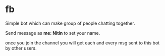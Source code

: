 # fb
Simple bot which can make group of people chatting together.

Send message as <strong> me: Nitin </strong> to set your name.

once you join the channel you will get each and every msg sent to this bot by other users.
